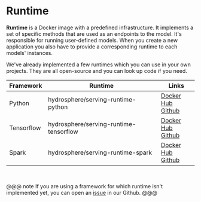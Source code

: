 # Runtime

__Runtime__ is a Docker image with a predefined infrastructure. It implements a set of specific methods that are used as an endpoints to the model. It's responsible for running user-defined models. When you create a new application you also have to provide a corresponding runtime to each models' instances.

We've already implemented a few runtimes which you can use in your own projects. They are all open-source and you can look up code if you need. 

<div class="flexible-table">
    <table>
        <thead>
            <tr>
                <th>Framework</th>
                <th>Runtime</th>
                <th>Links</th>
            </tr>
        </thead>
        <tbody>
            <tr>
                <td>Python</td>
                <td>hydrosphere/serving-runtime-python</td>
                <td>
                    <a href="https://hub.docker.com/r/hydrosphere/serving-runtime-python/">Docker Hub</a><br>
                    <a href="https://github.com/Hydrospheredata/hydro-serving-python">Github</a>
                </td>
            </tr>
            <tr>
                <td>Tensorflow</td>
                <td>hydrosphere/serving-runtime-tensorflow</td>
                <td>
                    <a href="https://hub.docker.com/r/hydrosphere/serving-runtime-tensorflow/">Docker Hub</a><br>
                    <a href="https://github.com/Hydrospheredata/hydro-serving-tensorflow">Github</a>
                </td>
            </tr>
            <tr>
                <td>Spark</td>
                <td>hydrosphere/serving-runtime-spark</td>
                <td>
                    <a href="https://hub.docker.com/r/hydrosphere/serving-runtime-spark/">Docker Hub</a><br>
                    <a href="https://github.com/Hydrospheredata/hydro-serving-spark">Github</a>
                </td>
            </tr>
        </tbody>
    </table>
</div>

<br>

@@@ note
If you are using a framework for which runtime isn't implemented yet, you can open an [issue][github-serving-new-issue] in our Github.
@@@



[github-serving-new-issue]: https://github.com/Hydrospheredata/hydro-serving/issues/new